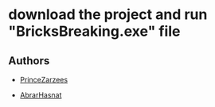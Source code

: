 
# download the project and run "BricksBreaking.exe" file
## Authors

- [PrinceZarzees](https://github.com/PrinceZarzees)
* [AbrarHasnat](https://github.com/abrarhasanat)
